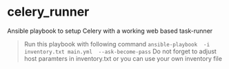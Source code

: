 # celery_runner
Ansible playbook to setup Celery with a working web based task-runner 

>Run this playbook with following command
> `ansible-playbook  -i inventory.txt main.yml  --ask-become-pass`
> Do not forget to adjust host paramters in inventory.txt or you can use your own inventory file
